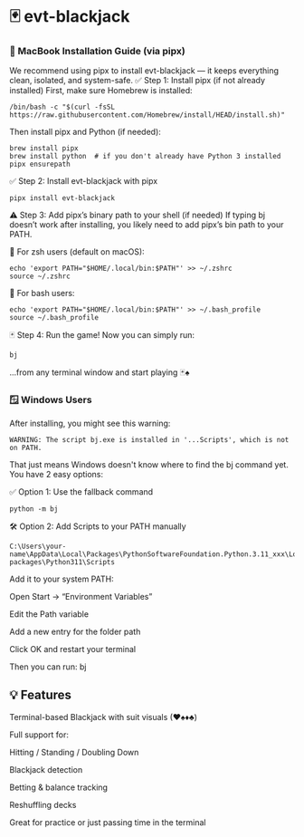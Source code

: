 # 🃏 evt-blackjack

### 🍎 MacBook Installation Guide (via pipx)
We recommend using pipx to install evt-blackjack — it keeps everything clean, isolated, and system-safe.
✅ Step 1: Install pipx (if not already installed)
First, make sure Homebrew is installed:

    /bin/bash -c "$(curl -fsSL https://raw.githubusercontent.com/Homebrew/install/HEAD/install.sh)"

Then install pipx and Python (if needed):

    brew install pipx
    brew install python  # if you don't already have Python 3 installed
    pipx ensurepath

✅ Step 2: Install evt-blackjack with pipx
    
    pipx install evt-blackjack

⚠️ Step 3: Add pipx’s binary path to your shell (if needed)
If typing bj doesn’t work after installing, you likely need to add pipx’s bin path to your PATH.

🐚 For zsh users (default on macOS):

    echo 'export PATH="$HOME/.local/bin:$PATH"' >> ~/.zshrc
    source ~/.zshrc

🐚 For bash users:

    echo 'export PATH="$HOME/.local/bin:$PATH"' >> ~/.bash_profile
    source ~/.bash_profile

🃏 Step 4: Run the game!
Now you can simply run:

    bj

...from any terminal window and start playing 🃏♠️

### 🪟 Windows Users
After installing, you might see this warning:

    WARNING: The script bj.exe is installed in '...Scripts', which is not on PATH.

That just means Windows doesn't know where to find the bj command yet.
You have 2 easy options:

✅ Option 1: Use the fallback command

    python -m bj

🛠 Option 2: Add Scripts to your PATH manually

    C:\Users\your-name\AppData\Local\Packages\PythonSoftwareFoundation.Python.3.11_xxx\LocalCache\local-                        packages\Python311\Scripts

Add it to your system PATH:

Open Start → “Environment Variables”

Edit the Path variable

Add a new entry for the folder path

Click OK and restart your terminal

Then you can run:
                bj
## 💡 Features

Terminal-based Blackjack with suit visuals (♥♠♦♣)

Full support for:

Hitting / Standing / Doubling Down

Blackjack detection

Betting & balance tracking

Reshuffling decks

Great for practice or just passing time in the terminal
